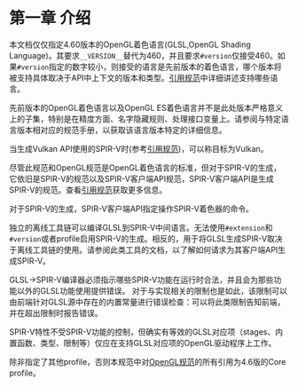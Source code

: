 # 第一章 介绍
本文档仅仅指定4.60版本的OpenGL着色语言(GLSL,OpenGL Shading Language)。其要求`__VERSION__`替代为460，并且要求`#version`仅接受460。如果`#version`指定的数字较小，则接受的语言是先前版本的着色语言，哪个版本将被支持具体取决于API中上下文的版本和类型。[引用规范](xxx)中详细讲述支持哪些语言。

先前版本的OpenGL着色语言以及OpenGL ES着色语言并不是此处版本严格意义上的子集，特别是在精度方面、名字隐藏规则、处理接口变量上。请参阅与特定语言版本相对应的规范手册，以获取该语言版本特定的详细信息。

当生成Vulkan API使用的SPIR-V时(参考[引用规范](xxx))，可以称目标为Vulkan。

尽管此规范和OpenGL规范是OpenGL着色语言的标准，但对于SPIR-V的生成，它依旧是SPIR-V的规范以及SPIR-V客户端API规范，SPIR-V客户端API是生成SPIR-V的规范。查看[引用规范](xxx)获取更多信息。

对于SPIR-V的生成，SPIR-V客户端API指定操作SPIR-V着色器的命令。

独立的离线工具链可以编译GLSL到SPIR-V中间语言。无法使用`#extension`和`#version`或者profile启用SPIR-V的生成。相反的，用于将GLSL生成SPIR-V取决于离线工具链的使用。请参阅此类工具的文档，以了解如何请求为其客户端API生成SPIR-V。

GLSL->SPIR-V编译器必须指示哪些SPIR-V功能在运行时合法，并且会为那些功能以外的GLSL功能使用提供错误。 对于与实现相关的限制也是如此，该限制可以由前端针对GLSL源中存在的内置常量进行错误检查：可以将此类限制告知前端，并在超出限制时报告错误。

SPIR-V特性不受SPIR-V功能的控制，但确实有等效的GLSL对应项（stages、内置函数、类型、限制等）仅应在支持GLSL对应项的OpenGL驱动程序上工作。

除非指定了其他profile，否则本规范中对[OpenGL规范](xxx)的所有引用为4.6版的Core profile。
